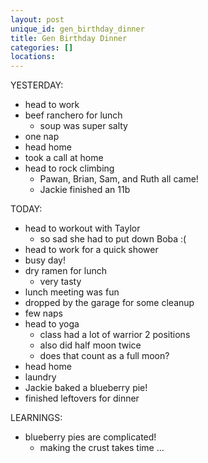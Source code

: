 ```yaml
---
layout: post
unique_id: gen_birthday_dinner
title: Gen Birthday Dinner
categories: []
locations: 
---
```


YESTERDAY:
* head to work
* beef ranchero for lunch
  * soup was super salty
* one nap
* head home
* took a call at home
* head to rock climbing
  * Pawan, Brian, Sam, and Ruth all came!
  * Jackie finished an 11b

TODAY:
* head to workout with Taylor
  * so sad she had to put down Boba :(
* head to work for a quick shower
* busy day!
* dry ramen for lunch
  * very tasty
* lunch meeting was fun
* dropped by the garage for some cleanup
* few naps
* head to yoga
  * class had a lot of warrior 2 positions
  * also did half moon twice
  * does that count as a full moon?
* head home
* laundry
* Jackie baked a blueberry pie!
* finished leftovers for dinner

LEARNINGS:
* blueberry pies are complicated!
  * making the crust takes time ...
